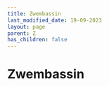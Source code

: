 ```yaml
---
title: Zwembassin
last_modified_date: 19-09-2023
layout: page
parent: Z
has_children: false
---
```


Zwembassin
==========


